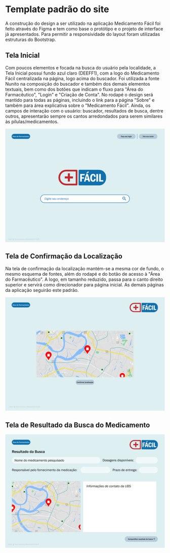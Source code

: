 # Template padrão do site

A construção do design a ser utilizado na aplicação Medicamento Fácil foi feito através do Figma e tem como base o protótipo e o projeto de interface já apresentados. Para permitir a responsividade do layout foram utilizadas estruturas do Bootstrap. 

## Tela Inicial

Com poucos elementos e focada na busca do usuário pela localidade, a Tela Inicial possui fundo azul claro (DEEFF1), com a logo do Medicamento Fácil centralizada na página, logo acima do buscador. Foi utilizada a fonte Nunito na composição do buscador e também dos demais elementos textuais, bem como dos botões que indicam o fluxo para "Área do Farmacêutico", "Login" e "Criação de Conta". No rodapé o design será mantido para todas as páginas, incluindo o link para a página "Sobre" e também para área explicativa sobre o "Medicamento Fácil". Ainda, os campos de interação com o usuário: buscador, resultados de busca, dentre outros, apresentarão sempre os cantos arredondados para serem similares às pílulas/medicamentos.

![Inicial](img/Inicial.jpg)

## Tela de Confirmação da Localização

Na tela de confirmação da localização mantém-se a mesma cor de fundo, o mesmo esquema de fontes, além do rodapé e do botão de acesso à "Área do Farmacêutico". A logo, em tamanho reduzido, passa para o canto direito superior e servirá como direcionador para página inicial. As demais páginas da aplicação seguirão este padrão.

![Localizacao](img/Localizacao.jpg)

## Tela de Resultado da Busca do Medicamento

![Busca](img/Busca.jpg)
